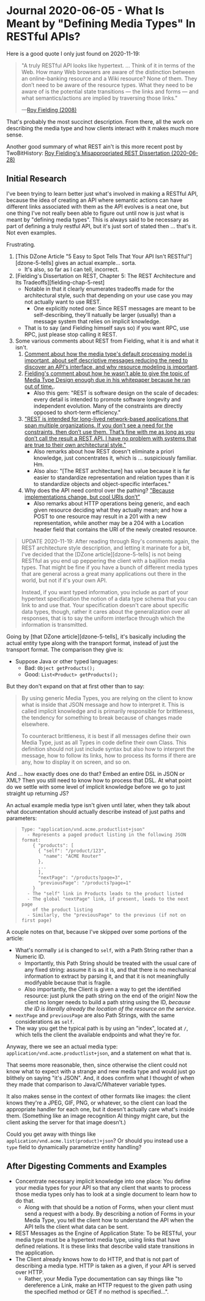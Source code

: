Journal 2020-06-05 - What Is Meant by "Defining Media Types" In RESTful APIs?
========

Here is a good quote I only just found on 2020-11-19:

> "A truly RESTful API looks like hypertext. ... Think of it in terms of the Web. How many Web browsers are aware of the distinction between an online-banking resource and a Wiki resource?  None of them.  They don’t need to be aware of the resource types. What they need to be aware of is the potential state transitions — the links and forms — and what semantics/actions are implied by traversing those links."
>
> —[Roy Fielding (2008)][fielding-comment-restful-api-looks-like-hypertext]

That's probably the most succinct description.  From there, all the work on describing the media type and how clients interact with it makes much more sense.

Another good summary of what REST ain't is this more recent post by TwoBitHistory: [Roy Fielding's Misappropriated REST Dissertation (2020-06-28)][0b10-history-misappropriated-rest-dissertation]



## Initial Research

I've been trying to learn better just what's involved in making a RESTful API, because the idea of creating an API where semantic actions can have different links associated with them as the API evolves is a neat one, but one thing I've not really been able to figure out until now is just what is meant by "defining media types".  This is always said to be necessary as part of defining a truly restful API, but it's just sort of stated then ... that's it.  Not even examples.

Frustrating.

1. [This DZone Article "5 Easy to Spot Tells That Your API Isn't RESTful"][dzone-5-tells] gives an actual example... sorta.
    - It's also, so far as I can tell, incorrect.
2. [Fielding's Dissertation on REST, Chapter 5: The REST Architecture and Its Tradeoffs][fielding-chap-5-rest]
    - Notable in that it clearly enumerates tradeoffs made for the architectural style, such that depending on your use case you may not actually want to use REST.
        - One explicitly noted one: Since REST messages are meant to be self-describing, they'll natually be larger (usually) than a message system that relies on implicit knowledge.
    - That is to say (and Fielding himself says so) if you want RPC, use RPC, just please stop calling it REST.
3. Some various comments about REST from Fielding, what it is and what it isn't.
    1. [Comment about how the media type's default processing model is important, about self descriptive messages reducing the need to discover an API's interface, and why resource modeling is important][fielding-comment-hypertextual-and-media-types].
    2. [Fielding's comment about how he wasn't able to give the topic of Media Type Design enough due in his whitepaper because he ran out of time.][fielding-comment-longtermism].
        - Also this gem: "REST is software design on the scale of decades: every detail is intended to promote software longevity and independent evolution. Many of the constraints are directly opposed to short-term efficiency."
    3. ["REST is intended for long-lived network-based applications that span multiple organizations. If you don’t see a need for the constraints, then don’t use them. That’s fine with me as long as you don’t call the result a REST API. I have no problem with systems that are true to their own architectural style."][fielding-comment-call-it-what-it-is]
        - Also remarks about how REST doesn't eliminate a priori knowledge, just concentrates it, which is ... suspiciously familiar.  Hm.
        - Also also: "\[The REST architecture] has value because it is far easier to standardize representation and relation types than it is to standardize objects and object-specific interfaces."
    4. Why does the API need control over the pathing?  ["Because implementations change, but cool URIs don’t"][fielding-comment-http-methods-and-post-response-and-why-api-controls-paths]
        - Also remarks about HTTP operations being generic, and each given resource deciding what they actually mean; and how a POST to one resource may result in a 201 with a new representation, while another may be a 204 with a Location header field that contains the URI of the newly created resource.

> UPDATE 2020-11-19: After reading through Roy's comments again, the REST architecture style description, and letting it marinate for a bit, I've decided that the [DZone article][dzone-5-tells] is not being RESTful as you end up peppering the client with a bajillion media types.  That might be fine if you have a bunch of different media types that are general across a great many applications out there in the world, but not if it's your own API.
>
> Instead, if you want typed information, you include as part of your hypertext specification the notion of a data type schema that you can link to and use that.  Your specification doesn't care about specific data types, though, rather it cares about the generalization over all responses, that is to say the uniform interface through which the information is transmitted.

Going by [that DZone article][dzone-5-tells], it's basically including the actual entity type along with the transport format, instead of just the transport format.  The comparison they give is:

- Suppose Java or other typed languages:
    - Bad: `Object getProducts();`
    - Good: `List<Product> getProducts();`

But they don't expand on that at first other than to say:

> By using generic Media Types, you are relying on the client to know what is inside that JSON message and how to interpret it. This is called implicit knowledge and is primarily responsible for brittleness, the tendency for something to break because of changes made elsewhere.
>
> To counteract brittleness, it is best if all messages define their own Media Type, just as all Types in code define their own Class. This definition should not just include syntax but also how to interpret the message, how to follow its links, how to process its forms if there are any, how to display it on screen, and so on.

And ... how exactly does one do that?  Embed an entire DSL in JSON or XML?  Then you still need to know how to process that DSL.  At what point do we settle with some level of implicit knowledge before we go to just straight up returning JS?

An actual example media type isn't given until later, when they talk about what documentation should actually describe instead of just paths and parameters:

> ```
> Type: "application/vnd.acme.productlist+json"
>   - Represents a paged product listing in the following JSON format:
>     { "products": [
>       { "self": "/product/123",
>         "name": "ACME Router"
>       },
>       ...
>       ],
>       "nextPage": "/products?page=3",
>       "previousPage": "/products?page=1"
>     }
>   - The "self" link in Products leads to the product listed
>   - The global "nextPage" link, if present, leads to the next page
>     of the product listing
>   - Similarly, the "previousPage" to the previous (if not on first page)
> ```

A couple notes on that, because I've skipped over some portions of the article:

- What's normally `id` is changed to `self`, with a Path String rather than a Numeric ID.
    - Importantly, this Path String should be treated with the usual care of any fixed string: assume it is as it is, and that there is no mechanical information to extract by parsing it, and that it is not meaningfully modifyable because that is fragile.
    - Also importantly, the Client is given a way to get the identified resource: just plunk the path string on the end of the origin!  Now the client no longer needs to build a path string using the ID, _because the ID is literally already the location of the resource on the service_.
- `nextPage` and `previousPage` are also Path Strings, with the same considerations as `self`.
- The way you get the typical path is by using an "index", located at `/`, which tells the client the available endpoints and what they're for.

Anyway, there we see an actual media type: `application/vnd.acme.productlist+json`, and a statement on what that is.

That seems more reasonable, then, since otherwise the client could not know what to expect with a strange and new media type and would just go blithely on saying "it's JSON".  And, it does confirm what I thought of when they made that comparison to Java/C/Whatever variable types.

It also makes sense in the context of other formats like images: the client knows they're a JPEG, GIF, PNG, or whatever, so the client can load the appropriate handler for each one, but it doesn't actually care what's inside them.  (Something like an image recognition AI thingy might care, but the client asking the server for that image doesn't.)

Could you get away with things like `application/vnd.acme.list(product)+json`?  Or should you instead use a `type` field to dynamically parametrize entity handling?



## After Digesting Comments and Examples

- Concentrate necessary implicit knowledge into one place: You define your media types for your API so that any client that wants to process those media types only has to look at a single document to learn how to do that.
    - Along with that should be a notion of Forms, when your client must send a request with a body.  By describing a notion of Forms in your Media Type, you tell the client how to understand the API when the API tells the client what data can be sent.
- REST Messages as the Engine of Application State: To be RESTful, your media type must be a hypertext media type, using links that have defined relations.  It is these links that describe valid state transitions in the application.
- The Client already knows how to do HTTP, and that is not part of describing a media type.  HTTP is taken as a given, if your API is served over HTTP.
    - Rather, your Media Type documentation can say things like "to dereference a Link, make an HTTP request to the given path using the specified method or GET if no method is specified...".


[gh-v3-mediatypes]: https://developer.github.com/v3/media/
[dzone-that-aint-rest]: https://dzone.com/articles/5-easy-to-spot-tells-that-your-rest-api-is-not-res
[fielding-dissertation]: https://www.ics.uci.edu/~fielding/pubs/dissertation/top.htm
[fielding-dissertation-ch5]: https://www.ics.uci.edu/~fielding/pubs/dissertation/rest_arch_style.htm
[fielding-dissertation-ch5-sec-5-2-1]: https://www.ics.uci.edu/~fielding/pubs/dissertation/rest_arch_style.htm#sec_5_2_1
[fielding-comment-restful-api-looks-like-hypertext]: https://roy.gbiv.com/untangled/2008/rest-apis-must-be-hypertext-driven#comment-720
[fielding-comment-longtermism]: https://roy.gbiv.com/untangled/2008/rest-apis-must-be-hypertext-driven#comment-724
[fielding-comment-hypertextual-and-media-types]: https://roy.gbiv.com/untangled/2008/rest-apis-must-be-hypertext-driven#comment-730
[fielding-comment-call-it-what-it-is]: https://roy.gbiv.com/untangled/2008/rest-apis-must-be-hypertext-driven#comment-742
[fielding-comment-http-methods-and-post-response-and-why-api-controls-paths]: https://roy.gbiv.com/untangled/2008/rest-apis-must-be-hypertext-driven#comment-732
[dodds-rest-client-example-spam-e]: https://blog.ldodds.com/2008/10/23/explaing-rest-and-hypertext-spam-e-the-spam-cleaning-robot/
[0b10-history-misappropriated-rest-dissertation]: https://twobithistory.org/2020/06/28/rest.html
